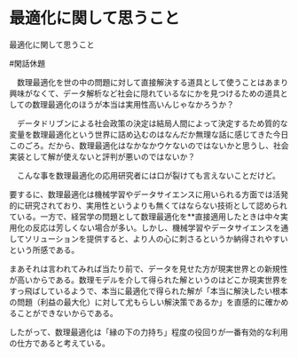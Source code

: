 # 最適化に関して思うこと
最適化に関して思うこと

#閑話休題

　数理最適化を世の中の問題に対して直接解決する道具として使うことはあまり興味がなくて、データ解析など社会に隠れているなにかを見つけるための道具としての数理最適化のほうが本当は実用性高いんじゃなかろうか？

　データドリブンによる社会政策の決定は結局人間によって決定するため質的な変量を数理最適化という世界に詰め込むのはなんだか無理な話に感じてきた今日このごろ。だから、数理最適化はなかなかウケないのではないかと思うし、社会実装として解が使えないと評判が悪いのではないか？

　こんな事を数理最適化の応用研究者には口が裂けても言えないことだけど。

 要するに、数理最適化は機械学習やデータサイエンスに用いられる方面では活発的に研究されており、実用性というよりも無くてはならない技術として認められている。一方で、経営学の問題として数理最適化を**直接適用したときは中々実用化の反応は芳しくない場合が多い。しかし、機械学習やデータサイエンスを通してソリューションを提供すると、より人の心に刺さるというか納得されやすいという所感である。

 まあそれは言われてみれば当たり前で、データを見せた方が現実世界との新規性が高いからである。数理モデルを介して得られた解というのはどこか現実世界をすっ飛ばしているようで、本当に最適化で得られた解が「本当に解決したい根本の問題（利益の最大化）に対して尤もらしい解決策であるか」を直感的に確かめることができないからである。

 したがって、数理最適化は「縁の下の力持ち」程度の役回りが一番有効的な利用の仕方であると考えている。



